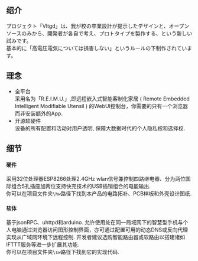 ## 绍介  
プロジェクト「Vltgd」は、我が校の卒業設計が提示したデザインと、オープンソースのみから、開発者が各自で考え、プロトタイプを製作する、という新しい試みです。  
基本的に「高電圧電気については損害しない」というルールの下制作されています。  

## 理念    
* 全平台  
采用名为「R.E.I.M.U.」,即远程嵌入式智能客制化家居 ( Remote Embedded Intelligent Modifiable Utensil ) 的WebUI控制台，你需要的只有一个浏览器而非安装额外的App.  
* 开源软硬件  
设备的所有配置和活动对用户透明, 保障大数据时代的个人隐私权和选择权.  

## 细节  
#### 硬件  
采用32位处理器ESP8266处理2.4GHz wlan信号兼控制四路继电器、分为两位国际组合5孔插座加两位支持快充技术的USB插销组合的电能输出.  
你可以在项目文件夹`\hw`路径下找到本产品的电路拓补、PCB样板和外壳设计图纸.

#### 软体  
基于jsonRPC、uhttpd和arduino. 允许使用处在同一局域网下的智慧型手机与个人电脑通过浏览器访问图形控制界面，亦可通过配置可用的动态DNS或反向代理实现从广域网环境下远程控制. 开发者建议选购智能路由器或软路由以搭建诸如IFTTT服务等进一步扩展其功能.  
你可以在项目文件夹`\sw`路径下找到它的实现代码.  

